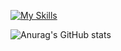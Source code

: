 [![My Skills](https://skillicons.dev/icons?i=js,html,css,figma,bootstrap,php)](https://skillicons.dev)


![Anurag's GitHub stats](https://github-readme-stats.vercel.app/api?username=nicolefedyszyn&show_icons=true)
